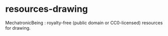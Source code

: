 # resources-drawing
MechatronicBeing : royalty-free (public domain or CC0-licensed) resources for drawing.
